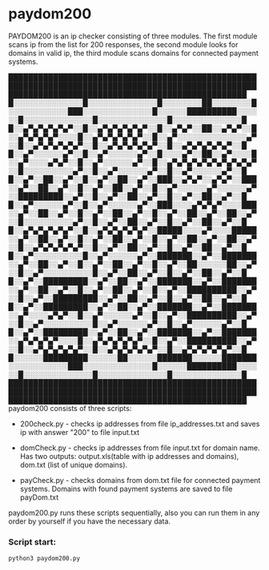 # paydom200
PAYDOM200 is an ip checker consisting of three modules. The first module scans ip from the list for 200 responses, the second module looks for domains in valid ip, the third module scans domains for connected payment systems. 

████████████████████████████████████████████████████████████████████████████████████████████████████████████████████████████████████████████████████
█░░░░░░░░░░░░░░█░░░░░░░░░░░░░░█░░░░░░░░██░░░░░░░░█░░░░░░░░░░░░███░░░░░░░░░░░░░░█░░░░░░██████████░░░░░░█░░░░░░░░░░░░░░█░░░░░░░░░░░░░░█░░░░░░░░░░░░░░█
█░░▄▀▄▀▄▀▄▀▄▀░░█░░▄▀▄▀▄▀▄▀▄▀░░█░░▄▀▄▀░░██░░▄▀▄▀░░█░░▄▀▄▀▄▀▄▀░░░░█░░▄▀▄▀▄▀▄▀▄▀░░█░░▄▀░░░░░░░░░░░░░░▄▀░░█░░▄▀▄▀▄▀▄▀▄▀░░█░░▄▀▄▀▄▀▄▀▄▀░░█░░▄▀▄▀▄▀▄▀▄▀░░█
█░░▄▀░░░░░░▄▀░░█░░▄▀░░░░░░▄▀░░█░░░░▄▀░░██░░▄▀░░░░█░░▄▀░░░░▄▀▄▀░░█░░▄▀░░░░░░▄▀░░█░░▄▀▄▀▄▀▄▀▄▀▄▀▄▀▄▀▄▀░░█░░░░░░░░░░▄▀░░█░░▄▀░░░░░░▄▀░░█░░▄▀░░░░░░▄▀░░█
█░░▄▀░░██░░▄▀░░█░░▄▀░░██░░▄▀░░███░░▄▀▄▀░░▄▀▄▀░░███░░▄▀░░██░░▄▀░░█░░▄▀░░██░░▄▀░░█░░▄▀░░░░░░▄▀░░░░░░▄▀░░█████████░░▄▀░░█░░▄▀░░██░░▄▀░░█░░▄▀░░██░░▄▀░░█
█░░▄▀░░░░░░▄▀░░█░░▄▀░░░░░░▄▀░░███░░░░▄▀▄▀▄▀░░░░███░░▄▀░░██░░▄▀░░█░░▄▀░░██░░▄▀░░█░░▄▀░░██░░▄▀░░██░░▄▀░░█░░░░░░░░░░▄▀░░█░░▄▀░░██░░▄▀░░█░░▄▀░░██░░▄▀░░█
█░░▄▀▄▀▄▀▄▀▄▀░░█░░▄▀▄▀▄▀▄▀▄▀░░█████░░░░▄▀░░░░█████░░▄▀░░██░░▄▀░░█░░▄▀░░██░░▄▀░░█░░▄▀░░██░░▄▀░░██░░▄▀░░█░░▄▀▄▀▄▀▄▀▄▀░░█░░▄▀░░██░░▄▀░░█░░▄▀░░██░░▄▀░░█
█░░▄▀░░░░░░░░░░█░░▄▀░░░░░░▄▀░░███████░░▄▀░░███████░░▄▀░░██░░▄▀░░█░░▄▀░░██░░▄▀░░█░░▄▀░░██░░░░░░██░░▄▀░░█░░▄▀░░░░░░░░░░█░░▄▀░░██░░▄▀░░█░░▄▀░░██░░▄▀░░█
█░░▄▀░░█████████░░▄▀░░██░░▄▀░░███████░░▄▀░░███████░░▄▀░░██░░▄▀░░█░░▄▀░░██░░▄▀░░█░░▄▀░░██████████░░▄▀░░█░░▄▀░░█████████░░▄▀░░██░░▄▀░░█░░▄▀░░██░░▄▀░░█
█░░▄▀░░█████████░░▄▀░░██░░▄▀░░███████░░▄▀░░███████░░▄▀░░░░▄▀▄▀░░█░░▄▀░░░░░░▄▀░░█░░▄▀░░██████████░░▄▀░░█░░▄▀░░░░░░░░░░█░░▄▀░░░░░░▄▀░░█░░▄▀░░░░░░▄▀░░█
█░░▄▀░░█████████░░▄▀░░██░░▄▀░░███████░░▄▀░░███████░░▄▀▄▀▄▀▄▀░░░░█░░▄▀▄▀▄▀▄▀▄▀░░█░░▄▀░░██████████░░▄▀░░█░░▄▀▄▀▄▀▄▀▄▀░░█░░▄▀▄▀▄▀▄▀▄▀░░█░░▄▀▄▀▄▀▄▀▄▀░░█
█░░░░░░█████████░░░░░░██░░░░░░███████░░░░░░███████░░░░░░░░░░░░███░░░░░░░░░░░░░░█░░░░░░██████████░░░░░░█░░░░░░░░░░░░░░█░░░░░░░░░░░░░░█░░░░░░░░░░░░░░█
████████████████████████████████████████████████████████████████████████████████████████████████████████████████████████████████████████████████████
paydom200 consists of three scripts:

+ 200check.py - checks ip addresses from file ip_addresses.txt and saves ip with answer "200" to file input.txt

+ domCheck.py - checks ip addresses from file input.txt for domain name. Has two outputs: output.xls(table with ip addresses and domains), dom.txt (list of unique domains).

+ payCheck.py - checks domains from dom.txt file for connected payment systems. Domains with found payment systems are saved to file payDom.txt


paydom200.py runs these scripts sequentially, also you can run them in any order by yourself if you have the necessary data.

### Script start:
```python3 paydom200.py```
